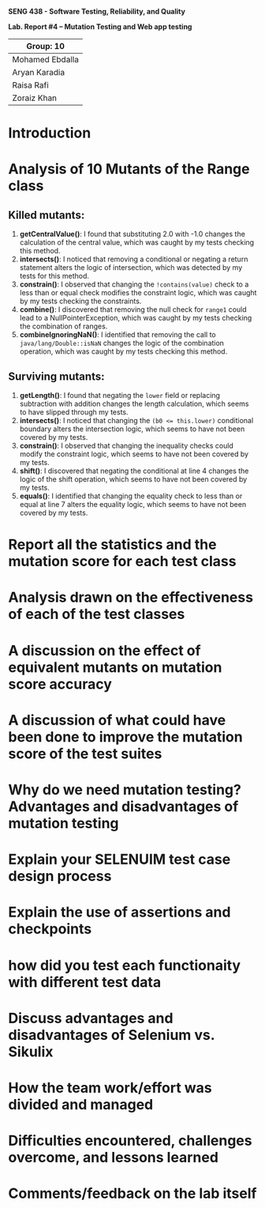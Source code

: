 **SENG 438 - Software Testing, Reliability, and Quality**

**Lab. Report \#4 – Mutation Testing and Web app testing**

| Group: 10    |
|-----------------|
| Mohamed Ebdalla                |   
| Aryan Karadia              |   
| Raisa Rafi               |   
| Zoraiz Khan             |   

# Introduction


# Analysis of 10 Mutants of the Range class 
## Killed mutants:

1. **getCentralValue()**: I found that substituting 2.0 with -1.0 changes the calculation of the central value, which was caught by my tests checking this method.
2. **intersects()**: I noticed that removing a conditional or negating a return statement alters the logic of intersection, which was detected by my tests for this method.
3. **constrain()**: I observed that changing the `!contains(value)` check to a less than or equal check modifies the constraint logic, which was caught by my tests checking the constraints.
4. **combine()**: I discovered that removing the null check for `range1` could lead to a NullPointerException, which was caught by my tests checking the combination of ranges.
5. **combineIgnoringNaN()**: I identified that removing the call to `java/lang/Double::isNaN` changes the logic of the combination operation, which was caught by my tests checking this method.

## Surviving mutants:

1. **getLength()**: I found that negating the `lower` field or replacing subtraction with addition changes the length calculation, which seems to have slipped through my tests.
2. **intersects()**: I noticed that changing the `(b0 <= this.lower)` conditional boundary alters the intersection logic, which seems to have not been covered by my tests.
3. **constrain()**: I observed that changing the inequality checks could modify the constraint logic, which seems to have not been covered by my tests.
4. **shift()**: I discovered that negating the conditional at line 4 changes the logic of the shift operation, which seems to have not been covered by my tests.
5. **equals()**: I identified that changing the equality check to less than or equal at line 7 alters the equality logic, which seems to have not been covered by my tests.

# Report all the statistics and the mutation score for each test class



# Analysis drawn on the effectiveness of each of the test classes

# A discussion on the effect of equivalent mutants on mutation score accuracy

# A discussion of what could have been done to improve the mutation score of the test suites

# Why do we need mutation testing? Advantages and disadvantages of mutation testing

# Explain your SELENUIM test case design process

# Explain the use of assertions and checkpoints

# how did you test each functionaity with different test data

# Discuss advantages and disadvantages of Selenium vs. Sikulix

# How the team work/effort was divided and managed


# Difficulties encountered, challenges overcome, and lessons learned

# Comments/feedback on the lab itself
